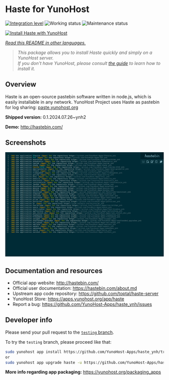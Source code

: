 <!--
N.B.: This README was automatically generated by <https://github.com/YunoHost/apps/tree/master/tools/readme_generator>
It shall NOT be edited by hand.
-->

# Haste for YunoHost

[![Integration level](https://apps.yunohost.org/badge/integration/haste)](https://ci-apps.yunohost.org/ci/apps/haste/)
![Working status](https://apps.yunohost.org/badge/state/haste)
![Maintenance status](https://apps.yunohost.org/badge/maintained/haste)

[![Install Haste with YunoHost](https://install-app.yunohost.org/install-with-yunohost.svg)](https://install-app.yunohost.org/?app=haste)

*[Read this README in other languages.](./ALL_README.md)*

> *This package allows you to install Haste quickly and simply on a YunoHost server.*  
> *If you don't have YunoHost, please consult [the guide](https://yunohost.org/install) to learn how to install it.*

## Overview

Haste is an open-source pastebin software written in node.js, which is easily installable in any network. YunoHost Project uses Haste as pastebin for log sharing: [paste.yunohost.org](https://paste.yunohost.org/)


**Shipped version:** 0.1.2024.07.26~ynh2

**Demo:** <http://hastebin.com/>

## Screenshots

![Screenshot of Haste](./doc/screenshots/screenshot.png)

## Documentation and resources

- Official app website: <http://hastebin.com/>
- Official user documentation: <https://hastebin.com/about.md>
- Upstream app code repository: <https://github.com/toptal/haste-server>
- YunoHost Store: <https://apps.yunohost.org/app/haste>
- Report a bug: <https://github.com/YunoHost-Apps/haste_ynh/issues>

## Developer info

Please send your pull request to the [`testing` branch](https://github.com/YunoHost-Apps/haste_ynh/tree/testing).

To try the `testing` branch, please proceed like that:

```bash
sudo yunohost app install https://github.com/YunoHost-Apps/haste_ynh/tree/testing --debug
or
sudo yunohost app upgrade haste -u https://github.com/YunoHost-Apps/haste_ynh/tree/testing --debug
```

**More info regarding app packaging:** <https://yunohost.org/packaging_apps>
